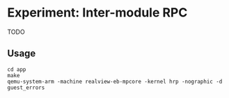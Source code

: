 # Experiment: Inter-module RPC

TODO

## Usage

``` Shell
cd app
make
qemu-system-arm -machine realview-eb-mpcore -kernel hrp -nographic -d guest_errors
```
